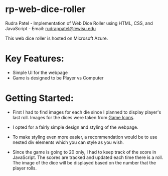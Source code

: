 # rp-web-dice-roller

Rudra Patel - Implementation of Web Dice Roller using HTML, CSS, and JavaScript - Email: rudrappatel@lewisu.edu

This web dice roller is hosted on Microsoft Azure.

# Key Features:

- Simple UI for the webpage
- Game is designed to be Player vs Computer

# Getting Started:

- First I had to find images for each die since I planned to display player's last roll. Images for the dices were taken from [Game Icons](https://game-icons.net/1x1/delapouite/dice-six-faces-two.html). 

- I opted for a fairly simple design and styling of the webpage. 

- To make styling even more easier, a recommendation would be to use nested div elements which you can style as you wish.

- Since the game is going to 20 only, I had to keep track of the score in JavaScript. The scores are tracked and updated each time there is a roll. The image of the dice will be displayed based on the number that the player rolls. 